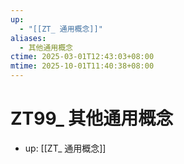 ```yaml
---
up:
  - "[[ZT_ 通用概念]]"
aliases:
  - 其他通用概念
ctime: 2025-03-01T12:43:03+08:00
mtime: 2025-10-01T11:40:38+08:00
---
```


# ZT99_ 其他通用概念

- up: [[ZT_ 通用概念]]
